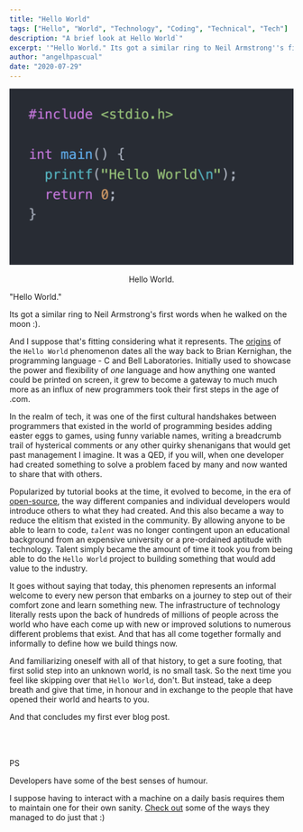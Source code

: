 ```yaml
---
title: "Hello World"
tags: ["Hello", "World", "Technology", "Coding", "Technical", "Tech"]
description: "A brief look at Hello World`"
excerpt: '"Hello World." Its got a similar ring to Neil Armstrong''s first words when he walked on the moon :)...'
author: "angelhpascual"
date: "2020-07-29"
---
```


<img src="../hello-world/feature.png" alt="Hello World"/><p style="text-align:center;">Hello World.</p>

"Hello World."

Its got a similar ring to Neil Armstrong's first words when he walked on the moon :).

And I suppose that's fitting considering what it represents. The <a href="https://en.wikipedia.org/wiki/%22Hello,_World!%22_program" target="_blank">origins</a> of the `Hello World` phenomenon dates all the way back to Brian Kernighan, the programming language - C and Bell Laboratories. Initially used to showcase the power and flexibility of <i>one</i> language and how anything one wanted could be printed on screen, it grew to become a gateway to much much more as an influx of new programmers took their first steps in the age of .com.

In the realm of tech, it was one of the first cultural handshakes between programmers that existed in the world of programming besides adding easter eggs to games, using funny variable names, writing a breadcrumb trail of hysterical comments or any other quirky shenanigans that would get past management I imagine. It was a QED, if you will, when one developer had created something to solve a problem faced by many and now wanted to share that with others.

Popularized by tutorial books at the time, it evolved to become, in the era of <a href="https://en.wikipedia.org/wiki/Open-source_software" target="_blank">open-source</a>, the way different companies and individual developers would introduce others to what they had created. And this also became a way to reduce the elitism that existed in the community. By allowing anyone to be able to learn to code, <i>`talent`</i> was no longer contingent upon an educational background from an expensive university or a pre-ordained aptitude with technology. Talent simply became the amount of time it took you from being able to do the `Hello World` project to building something that would add value to the industry.

It goes without saying that today, this phenomen represents an informal welcome to every new person that embarks on a journey to step out of their comfort zone and learn something new. The infrastructure of technology literally rests upon the back of hundreds of millions of people across the world who have each come up with new or improved solutions to numerous different problems that exist. And that has all come together formally and informally to define how we build things now.

And familiarizing oneself with all of that history, to get a sure footing, that first solid step into an unknown world, is no small task. So the next time you feel like skipping over that `Hello World`, don't. But instead, take a deep breath and give that time, in honour and in exchange to the people that have opened their world and hearts to you.

And that concludes my first ever blog post.

<br /><br /><br />
PS

Developers have some of the best senses of humour.

I suppose having to interact with a machine on a daily basis requires them to maintain one for their own sanity. <a href="https://wiki.c2.com/?FunnyThingsSeenInSourceCodeAndDocumentation" target="_blank">Check out</a> some of the ways they managed to do just that :)
